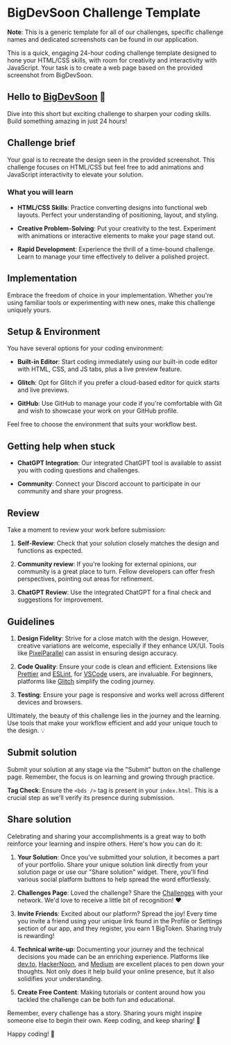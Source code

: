 # BigDevSoon Challenge Template

**Note**: This is a generic template for all of our challenges, specific challenge names and dedicated screenshots can be found in our application.

This is a quick, engaging 24-hour coding challenge template designed to hone your HTML/CSS skills, with room for creativity and interactivity with JavaScript. Your task is to create a web page based on the provided screenshot from BigDevSoon.

## Hello to [BigDevSoon](https://bigdevsoon.me/) 👋

Dive into this short but exciting challenge to sharpen your coding skills. Build something amazing in just 24 hours!

## Challenge brief

Your goal is to recreate the design seen in the provided screenshot. This challenge focuses on HTML/CSS but feel free to add animations and JavaScript interactivity to elevate your solution.

### What you will learn

- **HTML/CSS Skills**: Practice converting designs into functional web layouts. Perfect your understanding of positioning, layout, and styling.

- **Creative Problem-Solving**: Put your creativity to the test. Experiment with animations or interactive elements to make your page stand out.

- **Rapid Development**: Experience the thrill of a time-bound challenge. Learn to manage your time effectively to deliver a polished project.

## Implementation

Embrace the freedom of choice in your implementation. Whether you're using familiar tools or experimenting with new ones, make this challenge uniquely yours.

## Setup & Environment

You have several options for your coding environment:

- **Built-in Editor**: Start coding immediately using our built-in code editor with HTML, CSS, and JS tabs, plus a live preview feature.

- **Glitch**: Opt for Glitch if you prefer a cloud-based editor for quick starts and live previews.

- **GitHub**: Use GitHub to manage your code if you're comfortable with Git and wish to showcase your work on your GitHub profile.

Feel free to choose the environment that suits your workflow best.

## Getting help when stuck

- **ChatGPT Integration**: Our integrated ChatGPT tool is available to assist you with coding questions and challenges.

- **Community**: Connect your Discord account to participate in our community and share your progress.

## Review

Take a moment to review your work before submission:

1. **Self-Review**: Check that your solution closely matches the design and functions as expected.

2. **Community review**: If you're looking for external opinions, our community is a great place to turn. Fellow developers can offer fresh perspectives, pointing out areas for refinement.

3. **ChatGPT Review**: Use the integrated ChatGPT for a final check and suggestions for improvement.

## Guidelines

1. **Design Fidelity**: Strive for a close match with the design. However, creative variations are welcome, especially if they enhance UX/UI. Tools like [PixelParallel](https://chrome.google.com/webstore/detail/pixelparallel-by-htmlburg/iffnoibnepbcloaaagchjonfplimpkob?hl=en) can assist in ensuring design accuracy.

2. **Code Quality**: Ensure your code is clean and efficient. Extensions like [Prettier](https://marketplace.visualstudio.com/items?itemName=esbenp.prettier-vscode) and [ESLint](https://marketplace.visualstudio.com/items?itemName=dbaeumer.vscode-eslint), for [VSCode](https://code.visualstudio.com/) users, are invaluable. For beginners, platforms like [Glitch](https://glitch.com/) simplify the coding journey.

3. **Testing**: Ensure your page is responsive and works well across different devices and browsers.

Ultimately, the beauty of this challenge lies in the journey and the learning. Use tools that make your workflow efficient and add your unique touch to the design. 💡

## Submit solution

Submit your solution at any stage via the "Submit" button on the challenge page. Remember, the focus is on learning and growing through practice.

**Tag Check**: Ensure the `<bds />` tag is present in your `index.html`. This is a crucial step as we'll verify its presence during submission.

## Share solution

Celebrating and sharing your accomplishments is a great way to both reinforce your learning and inspire others. Here's how you can do it:

1. **Your Solution**: Once you've submitted your solution, it becomes a part of your portfolio. Share your unique solution link directly from your solution page or use our "Share solution" widget. There, you'll find various social platform buttons to help spread the word effortlessly.

2. **Challenges Page**: Loved the challenge? Share the [Challenges](https://app.bigdevsoon.me/challenges) with your network. We'd love to receive a little bit of recognition! ❤️

3. **Invite Friends**: Excited about our platform? Spread the joy! Every time you invite a friend using your unique link found in the Profile or Settings section of our app, and they register, you earn 1 BigToken. Sharing truly is rewarding!

4. **Technical write-up**: Documenting your journey and the technical decisions you made can be an enriching experience. Platforms like [dev.to](https://dev.to/), [HackerNoon](https://hackernoon.com/), and [Medium](http://medium.com/) are excellent places to pen down your thoughts. Not only does it help build your online presence, but it also solidifies your understanding.

5. **Create Free Content**: Making tutorials or content around how you tackled the challenge can be both fun and educational.

Remember, every challenge has a story. Sharing yours might inspire someone else to begin their own. Keep coding, and keep sharing! 🌟

Happy coding! 🚀
